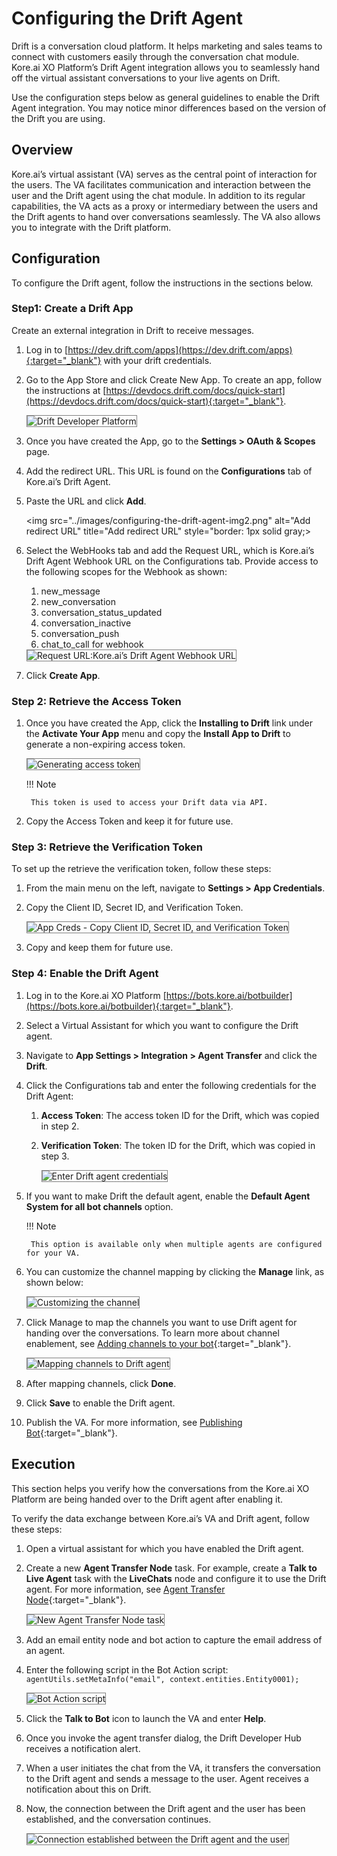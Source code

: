 # Configuring the Drift Agent

Drift is a conversation cloud platform. It helps marketing and sales teams to connect with customers easily through the conversation chat module. Kore.ai XO Platform’s Drift Agent integration allows you to seamlessly hand off the virtual assistant conversations to your live agents on Drift.

Use the configuration steps below as general guidelines to enable the Drift Agent integration. You may notice minor differences based on the version of the Drift you are using.


## Overview

Kore.ai’s virtual assistant (VA) serves as the central point of interaction for the users. The VA facilitates communication and interaction between the user and the Drift agent using the chat module. In addition to its regular capabilities, the VA acts as a proxy or intermediary between the users and the Drift agents to hand over conversations seamlessly. The VA also allows you to integrate with the Drift platform.


## Configuration

To configure the Drift agent, follow the instructions in the sections below.


### Step1: Create a Drift App

Create an external integration in Drift to receive messages.

1. Log in to [https://dev.drift.com/apps](https://dev.drift.com/apps){:target="_blank"} with your drift credentials.
2. Go to the App Store and click Create New App. To create an app, follow the instructions at [https://devdocs.drift.com/docs/quick-start](https://devdocs.drift.com/docs/quick-start){:target="_blank"}.

    <img src="../images/configuring-the-drift-agent-img1.png" alt="Drift Developer Platform" title="Drift Developer Platform" style="border: 1px solid gray;">

3. Once you have created the App, go to the **Settings > OAuth & Scopes** page.
4. Add the redirect URL. This URL is found on the **Configurations** tab of Kore.ai’s Drift Agent.
5. Paste the URL and click **Add**.

    <img src="../images/configuring-the-drift-agent-img2.png" alt="Add redirect URL" title="Add redirect URL" style="border: 1px solid gray;>

6. Select the WebHooks tab and add the Request URL, which is Kore.ai’s Drift Agent Webhook URL on the Configurations tab. Provide access to the following scopes for the Webhook as shown:
    1. new_message
    2. new_conversation
    3. conversation_status_updated
    4. conversation_inactive
    5. conversation_push
    6. chat_to_call for webhook

    <img src="../images/configuring-the-drift-agent-img3.png" alt="Request URL:Kore.ai’s Drift Agent Webhook URL" title="Request URL:Kore.ai’s Drift Agent Webhook URL" style="border: 1px solid gray;">

7. Click **Create App**.


### Step 2: Retrieve the Access Token

1. Once you have created the App, click the **Installing to Drift** link under the **Activate Your App** menu and copy the **Install App to Drift** to generate a non-expiring access token.

    <img src="../images/configuring-the-drift-agent-img4.png" alt="Generating access token" title="Generating access token" style="border: 1px solid gray;">

    !!! Note
    
        This token is used to access your Drift data via API.

2. Copy the Access Token and keep it for future use.


### Step 3: Retrieve the Verification Token

To set up the retrieve the verification token, follow these steps:

1. From the main menu on the left, navigate to **Settings > App Credentials**.
2. Copy the Client ID, Secret ID, and Verification Token.

    <img src="../images/configuring-the-drift-agent-img5.png" alt="App Creds - Copy Client ID, Secret ID, and Verification Token" title="App Creds - Copy Client ID, Secret ID, and Verification Token" style="border: 1px solid gray;">

3. Copy and keep them for future use.


### Step 4: Enable the Drift Agent

1. Log in to the Kore.ai XO Platform [https://bots.kore.ai/botbuilder](https://bots.kore.ai/botbuilder){:target="_blank"}.
2. Select a Virtual Assistant for which you want to configure the Drift agent.
3. Navigate to **App Settings > Integration > Agent Transfer** and click the **Drift**.
 

4. Click the Configurations tab and enter the following credentials for the Drift Agent:

    1. **Access Token**: The access token ID for the Drift, which was copied in step 2.
    2. **Verification Token**: The token ID for the Drift, which was copied in step 3.

        <img src="../images/configuring-the-drift-agent-img7.png" alt="Enter Drift agent credentials" title="Enter Drift agent credentials" style="border: 1px solid gray;">

5. If you want to make Drift the default agent, enable the **Default Agent System for all bot channels** option.

    !!! Note
    
        This option is available only when multiple agents are configured for your VA.

6. You can customize the channel mapping by clicking the **Manage** link, as shown below:

    <img src="../images/configuring-the-drift-agent-img8.png" alt="Customizing the channel" title="Customizing the channel" style="border: 1px solid gray;">

7. Click Manage to map the channels you want to use Drift agent for handing over the conversations. To learn more about channel enablement, see [Adding channels to your bot](../../../../channels/adding-channels-to-your-bot/){:target="_blank"}.

    <img src="../images/configuring-the-drift-agent-img9.png" alt="Mapping channels to Drift agent" title="MApping channels to Drift agent" style="border: 1px solid gray;">

8. After mapping channels, click **Done**.
9. Click **Save** to enable the Drift agent.
10. Publish the VA. For more information, see [Publishing Bot](../../../../deploy/publishing-bot/){:target="_blank"}.


## Execution

This section helps you verify how the conversations from the Kore.ai XO Platform are being handed over to the Drift agent after enabling it.

To verify the data exchange between Kore.ai’s VA and Drift agent, follow these steps:

1. Open a virtual assistant for which you have enabled the Drift agent.
2. Create a new **Agent Transfer Node** task. For example, create a **Talk to Live Agent** task with the **LiveChats** node and configure it to use the Drift agent. For more information, see [Agent Transfer Node](../../../../automation/use-cases/dialogs/node-types/working-with-the-agent-transfer-node){:target="_blank"}.

    <img src="../images/configuring-the-drift-agent-img10.png" alt="New Agent Transfer Node task" title="New Agent Transfer Node task" style="border: 1px solid gray;">

3. Add an email entity node and bot action to capture the email address of an agent.
4. Enter the following script in the Bot Action script:  
    `agentUtils.setMetaInfo("email", context.entities.Entity0001);`

    <img src="../images/configuring-the-drift-agent-img11.png" alt="Bot Action script" title="Bot Action script" style="border: 1px solid gray;">

5. Click the **Talk to Bot** icon to launch the VA and enter **Help**.
6. Once you invoke the agent transfer dialog, the Drift Developer Hub receives a notification alert.
7. When a user initiates the chat from the VA, it transfers the conversation to the Drift agent and sends a message to the user. Agent receives a notification about this on Drift.
8. Now, the connection between the Drift agent and the user has been established, and the conversation continues.

    <img src="../images/configuring-the-drift-agent-img12.png" alt="Connection established between the Drift agent and the user" title="Connection established between the Drift agent and the user" style="border: 1px solid gray;">